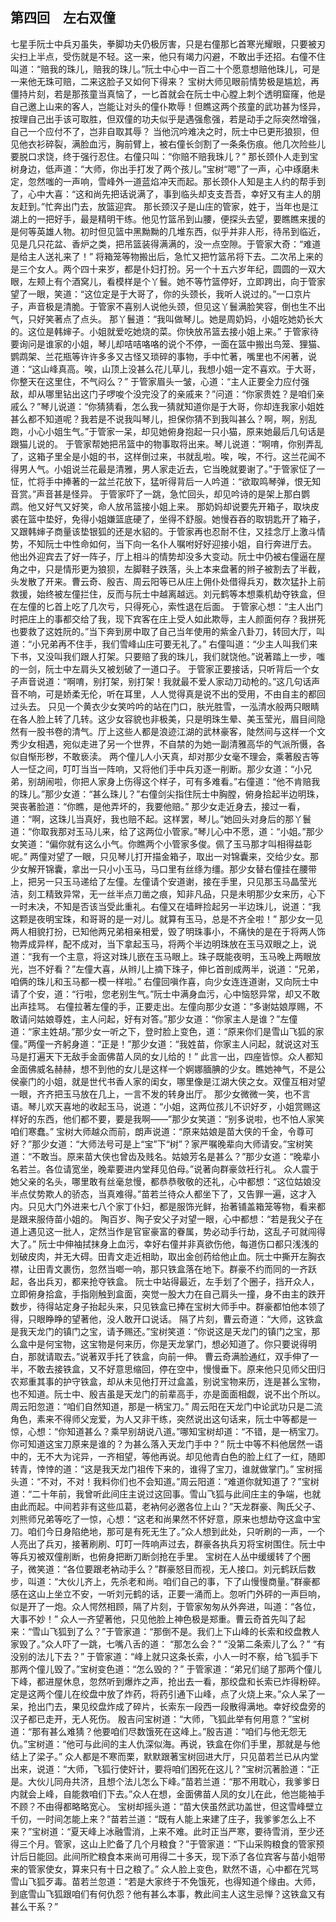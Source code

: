 ## 第四回　左右双僮

七星手阮士中兵刃虽失，拳脚功夫仍极厉害，只是右僮那匕首寒光耀眼，只要被刃尖扫上半点，受伤就是不轻。这一来，他只有竭力闪避，不敢出手还招。右僮不住叫道：“赔我的珠儿，赔我的珠儿。”阮士中心中一百二十个愿意想赔他珠儿，可是一来他无珠可赔，二来这脸子又如何下得来？
宝树大师见眼前情势极是尴尬，再僵持片刻，若是那孩童当真恼了，一匕首就会在阮士中心膛上刺个透明窟窿，他是自己邀上山来的客人，岂能让对头的僮仆欺辱！但瞧这两个孩童的武功甚为怪异，按理自己出手该可取胜，但双僮的功夫似乎是遇强愈强，若是动手之际突然增强，自己一个应付不了，岂非自取其辱？
当他沉吟难决之时，阮士中已更形狼狈，但见他衣衫碎裂，满脸血污，胸前臂上，被右僮长剑割了一条条伤痕。他几次险些儿要脱口求饶，终于强行忍住。右僮只叫：“你赔不赔我珠儿？”
那长颈仆人走到宝树身边，低声道：“大师，你出手打发了两个孩儿。”宝树“嗯”了一声，心中琢磨未定，忽然嗤的一声响，雪峰外一道蓝焰冲天而起。那长颈仆人知是主人约的帮手到了，心中大喜：“这和尚先把话说满了，事到临头却支支吾吾，幸好又有主人的朋友赶到。”忙奔出门去，放篮迎宾。
那长颈汉子是山庄的管家，姓于，当年也是江湖上的一把好手，最是精明干练。他见竹篮吊到山腰，便探头去望，要瞧瞧来援的是何等英雄人物。初时但见篮中黑黝黝的几堆东西，似乎并非人形，待吊到临近，见是几只花盆、香炉之类，把吊篮装得满满的，没一点空隙。于管家大奇：“难道是给主人送礼来了！”
将箱笼等物搬出后，急忙又把竹篮吊将下去。二次吊上来的是三个女人。两个四十来岁，都是仆妇打扮。另一个十五六岁年纪，圆圆的一双大眼，左颊上有个酒窝儿，看模样是个丫鬟。她不等竹篮停好，立即跨出，向于管家望了一眼，笑道：“这位定是于大哥了，你的头颈长，我听人说过的。”一口京片子，声音极是清脆。于管家不喜别人说他头颈，但见这丫鬟满脸笑容，倒也生不出气，只好笑著点了点头。
那丫鬟道：“我叫做琴儿。她是周奶妈，小姐吃她奶长大的。这位是韩婶子。小姐就爱吃她烧的菜。你快放吊篮去接小姐上来。”
于管家待要询问是谁家的小姐，琴儿却咭咭咯咯的说个不停，一面在篮中搬出鸟笼、狸猫、鹦鹉架、兰花瓶等许许多多又古怪又琐碎的事物，手中忙著，嘴里也不闲著，说道：“这山峰真高。唉，山顶上没甚么花儿草儿，我想小姐一定不喜欢。于大哥，你整天在这里住，不气闷么？”
于管家眉头一皱，心道：“主人正要全力应付强敌，却从哪里钻出这门子啰唆个没完没了的亲戚来？”问道：“你家贵姓？是咱们亲戚么？”琴儿说道：“你猜猜看，怎么我一猜就知道你是于大哥，你却连我家小姐姓甚么都不知道呢？我若是不说我叫琴儿，担保你猜不到我叫甚么？啊，啊，别乱跑，小心小姐生气。”于管家一呆，却见她俯身抱起一只小猫，原来她最后几句话是跟猫儿说的。
于管家帮她把吊篮中的物事取将出来。琴儿说道：“啊唷，你别弄乱了，这箱子里全是小姐的书，这样倒过来，书就乱啦。唉，唉，不行。这兰花闻不得男人气。小姐说兰花最是清雅，男人家走近去，它当晚就要谢了。”于管家怔了一怔，忙将手中捧著的一盆兰花放下，猛听得背后一人吟道：“欲取鸣琴弹，恨无知音赏。”声音甚是怪异。
于管家吓了一跳，急忙回头，却见吟诗的是架上那白鹦鹉。他又好气又好笑，命人放吊篮接小姐上来。
那奶妈却说要先开箱子，取块皮裘在篮中垫好，免得小姐嫌篮底硬了，坐得不舒服。她慢吞吞的取钥匙开了箱子，又跟韩婶子商量该垫银狐的还是水貂的。于管家再也忍耐不住，又挂念厅上激斗情势，不知阮士中性命如何，当下向一名仆人嘱咐好好迎接小姐，自行奔进厅去。
他出外迎宾去了好一阵子，厅上相斗的情势却没多大变动。阮士中仍被右僮逼在屋角之中，只是情形更为狼狈，左脚鞋子跌落，头上本来盘著的辫子被割去了半截，头发散了开来。曹云奇、殷吉、周云阳等已从庄上佣仆处借得兵刃，数次猛扑上前救援，始终被左僮拦住，反而与阮士中越离越远。刘元鹤等本想乘机劫夺铁盒，但在左僮的匕首上吃了几次亏，只得死心，索性退在后面。
于管家心想：“主人出门时把庄上的事都交给了我，现下宾客在庄上受人如此欺辱，主人颜面何存？我拼死也要救了这姓阮的。”当下奔到房中取了自己当年使用的紫金八卦刀，转回大厅，叫道：“小兄弟再不住手，我们雪峰山庄可要无礼了。”
右僮叫道：“少主人叫我们来下书，又没叫我们跟人打架。只要赔了我的珠儿，我们就饶他。”说著踏上一步，嗤的一剑，阮士中左肩头又被划破了一道口子。
于管家正要接话，只听背后一个女子声音说道：“啊唷，别打架，别打架！我就最不爱人家动刀动枪的。”这几句话声音不响，可是娇柔无伦，听在耳里，人人觉得真是说不出的受用，不由自主的都回过头去。
只见一个黄衣少女笑吟吟的站在门口，肤光胜雪，一泓清水般两只眼睛在各人脸上转了几转。这少女容貌也非极美，只是明珠生晕、美玉莹光，眉目间隐然有一股书卷的清气。厅上这些人都是浪迹江湖的武林豪客，陡然间与这样一个文秀少女相遇，宛似走进了另一个世界，不自禁的为她一副清雅高华的气派所慑，各似自惭形秽，不敢亵渎。
两个僮儿人小天真，却对那少女毫不理会，乘著殷吉等人一怔之间，叮叮当当一阵响，又将他们手中兵刃逐一削断。那少女道：“小兄弟，别胡闹啦，你把人家身上伤得这个样子，可有多难看。”右僮道：“他不肯赔我的珠儿。”那少女道：“甚么珠儿？”右僮剑尖指住阮士中胸膛，俯身拾起半边明珠，哭丧著脸道：“你瞧，是他弄坏的，我要他赔。”
那少女走近身去，接过一看，道：“啊，这珠儿当真好，我也赔不起。这样罢，琴儿。”她回头对身后的那丫鬟道：“你取我那对玉马儿来，给了这两位小管家。”琴儿心中不愿，道：“小姐。”那少女笑道：“偏你就有这么小气。你瞧两个小管家多俊。佩了玉马那才叫相得益彰呢。”
两僮对望了一眼，只见琴儿打开描金箱子，取出一对锦囊来，交给少女。那少女解开锦囊，拿出一只小小玉马，马口里有丝绦为缰。那少女替右僮挂在腰带上，把另一只玉马递给了左僮。左僮请个安道谢，接在手里，只见那玉马晶莹光洁，刻工精致异常，无一丝半点刀凿之痕，知非凡品，只是未明那少女来历，心下一时未决，不知是否该当受此重礼。右僮又在墙畔捡起另一半边珠儿，说道：“我这颗是夜明宝珠，和哥哥的是一对儿。就算有玉马，总是不齐全啦！”
那少女一见两人相貌打扮，已知他两兄弟相亲相爱，毁了明珠事小，不痛快的是在于将两人饰物弄成异样，配不成对，当下拿起玉马，将两个半边明珠放在玉马双眼之上，说道：“我有一个主意，将这对珠儿嵌在玉马眼上。珠子既能夜明，玉马晚上两眼放光，岂不好看？”左僮大喜，从辫儿上摘下珠子，伸匕首剖成两半，说道：“兄弟，咱俩的珠儿和玉马都一模一样啦。”
右僮回嗔作喜，向少女连连道谢，又向阮士中请了个安，道：“行啦，您老别生气。”阮士中满身血污，心中恼怒异常，却又不敢出声挂骂。
右僮拉著左僮的手，正要走出。左僮向那少女道：“多谢姑娘厚赐，不敢请问姑娘尊姓，主人问起，好有对答。”那少女道：“你家主人是谁？”左僮道：“家主姓胡。”那少女一听之下，登时脸上变色，道：“原来你们是雪山飞狐的家僮。”两僮一齐躬身道：“正是！”那少女道：“我姓苗，你家主人问起，就说这对玉马是打遍天下无敌手金面佛苗人凤的女儿给的！”
此言一出，四座皆惊。众人都知金面佛威名赫赫，想不到他的女儿是这样一个婀娜腼腆的少女。瞧她神气，不是公侯豪门的小姐，就是世代书香人家的闺女，哪里像是江湖大侠之女。双僮互相对望一眼，齐齐把玉马放在几上，一言不发的转身出厅。
那少女微微一笑，也不言语。琴儿欢天喜地的收起玉马，说道：“小姐，这两位孩儿不识好歹，小姐赏赐这样好的东西，他们都不要，要是我啊——”那少女笑道：“别多说啦，也不怕人家笑咱们寒蠢。”
宝树大师越众而前，朗声说道：“原来姑娘是苗大侠的千金，令尊可好？”那少女道：“大师法号可是上“宝”下“树”？家严嘱晚辈向大师请安。”宝树笑道：“不敢当。原来苗大侠也曾齿及贱名。姑娘芳名是甚么？”那少女道：“晚辈小名若兰。各位请宽坐，晚辈要进内堂拜见伯母。”说著向群豪敛衽行礼。
众人震于她父亲的名头，哪里敢有丝毫怠慢，都恭恭敬敬的还礼，心中都想：“这位姑娘没半点仗势欺人的骄态，当真难得。”苗若兰待众人都坐下了，又告罪一遍，这才入内。只见大门外进来七八个家丁仆妇，都是服饰光鲜，抬著铺盖箱笼等物，看来都是跟来服侍苗小姐的。
陶百岁、陶子安父子对望一眼，心中都想：“若是我父子在道上遇见这一批人，定然当作是官宦豪富的眷属，势必动手行劫，这乱子可就闯得大了。”
阮士中伸袖拭抹身上血污，幸好右僮并非真欲伤他，每道伤口都只浅浅的划破皮肉，并无大碍。田青文走近相助，取出金创药给他止血。阮士中撕开左胸衣襟，让田青文裹伤，忽然当啷一响，那只铁盒落在地下。群豪不约而同的一齐跃起，各出兵刃，都来抢夺铁盒。
阮士中站得最近，左手划了个圈子，挡开众人，立即俯身拾盒，手指刚触到盒面，突觉一股大力在自己肩头一撞，身不由主的跌开数步，待得站定身子抬起头来，只见铁盒已捧在宝树大师手中。群豪都怕他本领了得，只眼睁睁的望著他，没人敢开口说话。
隔了片刻，曹云奇道：“大师，这铁盒是我天龙门的镇门之宝，请予赐还。”宝树笑道：“你说这是天龙门的镇门之宝，那么盒中是何宝物，这宝物是何来历，你是天龙掌门，想必知道了。你只要说得明白，那就请取去。”说著双手托了铁盒，向前一伸。
曹云奇满脸通红，双手伸了一半，不敢去接铁盒，又不好意思缩回，停在空中，慢慢垂下。原来他只见师父田归农郑重其事的护守铁盒，却从未见他打开过盒盖，别说宝物来历，连是甚么宝物，也不知道。阮士中、殷吉虽是天龙门的前辈高手，亦是面面相觑，说不出个所以。周云阳忽道：“咱们自然知道，那是一柄宝刀。”
周云阳在天龙门中论武功只是二流角色，素来不得师父宠爱，为人又非干练，突然说出这句话来，阮士中等都是一惊，心想：“你知道甚么？乘早别胡说八道。”哪知宝树却道：“不错，是一柄宝刀。你可知道这宝刀原来是谁的？为甚么落入天龙门手中？”
阮士中等不料他居然一语中的，无不大为诧异，一齐相望，等他再说。却见他青白色的脸上红了一红，随即转青，悻悻的道：“这是我天龙门祖传下来的，谁得了宝刀，谁就做掌门。”
宝树摇头道：“不对，不对！我料你们也不会知道。”周云阳道：“难道你就知道了？”宝树道：“二十年前，我曾听此间庄主说过这回事。雪山飞狐与此间庄主的争端，也就由此而起。中间若非有这些瓜葛，老衲何必邀各位上山？”天龙群豪、陶氏父子、刘熊师兄弟等吃了一惊，心想：“这老和尚果然不怀好意，原来也想劫夺这盒中宝刀。咱们今日身陷绝地，那可是有死无生了。”众人想到此处，只听刷的一声，一个人亮出了兵刃，接著刷刷、叮叮一阵响声过去，群豪各执兵刃将宝树围住。阮士中等兵刃被双僮削断，也俯身把断刀断剑抢在手里。
宝树在人丛中缓缓转了个圈子，微笑道：“各位要跟老衲动手么？”群豪怒目而视，无人接口。刘元鹤跃后数步，叫道：“大伙儿齐上，先杀老和尚。咱们自己的事，下了山慢慢商量。”群豪都感在这山上坐立不安，一听刘元鹤的话，正要一涌而上。忽听门外砰的一声巨响，似是开了一炮。众人愕然相顾，隔了片刻，于管家匆匆从外奔进，叫道：“各位，大事不妙！”
众人一齐望著他，只见他脸上神色极是郑重。曹云奇首先叫了起来：“雪山飞狐到了么？”于管家道：“那倒不是。我们上下山峰的长索和绞盘教人家毁了。”众人吓了一跳，七嘴八舌的道：
“那怎么会？”
“没第二条索儿了么？”
“有没别的法儿下去？”
于管家道：“峰上就只这条长索，小人一时不察，给飞狐手下那两个僮儿毁了。”宝树变色道：“怎么毁的？”
于管家道：“弟兄们缒了那两个僮儿下峰，都进屋休息，忽然听到爆炸之声，抢出去一看，那绞盘和长索已炸得粉碎。定是这两个僮儿在绞盘中放了炸药，将药引通下山峰，点了火烧上来。”众人呆了一呆，抢出门去，果见绞盘炸成了碎片，长索东一段西一段散得满地。幸好绞盘旁的汉子都已走开，无人死伤。
殷吉问宝树道：“大师，飞狐此举有何用意？”宝树道：“那有甚么难猜？他要咱们尽数饿死在这峰上。”殷吉道：“咱们与他无怨无仇。”宝树道：“他可与此间的主人仇深似海。再说，铁盒在你们手里，那就是与他结上了梁子。”
众人都是不寒而栗，默默跟著宝树回进大厅，只见苗若兰已从内堂出来，说道：“大师，飞狐行使奸计，要将咱们困死在这儿？”宝树沉著脸道：“正是。大伙儿同舟共济，且想个法儿怎么下峰。”苗若兰道：“那不用耽心，我爹爹日内就会上峰，自能救咱们下去。”众人在想，金面佛苗人凤的女儿在此，他岂能袖手不顾？不由得都略略宽心。
宝树却摇头道：“苗大侠虽然武功盖世，但这雪峰壁立千仞，一时间怎能上来？”苗若兰道：“既有人能上来建了庄子，我爹爹怎么上不来？”宝树道：“夏天峰上冰融雪消，上来不难。此时正当严寒，要待雪消，至少还得三个月。管家，这山上贮备了几个月粮食？”于管家道：“下山采购粮食的管家预计后日能回。此间所贮粮食本来尚可用得二十多天，现下添了各位宾客与苗小姐带来的管家使女，算来只有十日之粮了。”
众人脸上变色，默然不语，心中都在咒骂雪山飞狐歹毒。苗若兰忽道：“若是大家终于不免饿死，也得知道个缘由。大师，到底雪山飞狐跟咱们有何仇怨？他有甚么本事，教此间主人这生忌惮？这铁盒又有甚么干系？”